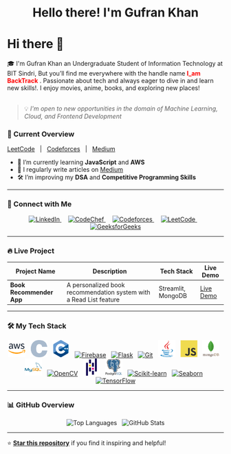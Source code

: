 
  <h1 align="center">  Hello there! I'm Gufran Khan </h1>

 
<p align="center"> 
 <h1> Hi there 👋 </h1>
🎓 I'm Gufran Khan  an Undergraduate Student of Information Technology at BIT Sindri,
 But you’ll find me everywhere with the handle name <b style="color:red">I_am BackTrack</b> . 
 Passionate about tech and always eager to dive in and learn new skills!.
I enjoy  movies,  anime,  books, and  exploring new places!
<br>
  <br>
</p>

> 💡 *I'm open to new opportunities in the domain of Machine Learning, Cloud, and Frontend Development*


### 🚀 Current Overview

[LeetCode](https://leetcode.com/u/gufrankhan/) &nbsp; | &nbsp; [Codeforces](https://codeforces.com/profile/i_am_backtrack) &nbsp; | &nbsp; [Medium](https://medium.com/@gufrankhankab123)

- 🌱 I’m currently learning **JavaScript** and **AWS**
- 📝 I regularly write articles on [Medium](https://medium.com/@gufrankhankab123)
- 🛠️ I’m improving my **DSA** and **Competitive Programming Skills**

---

### 🤝 Connect with Me

<p align="center">
  <a href="https://www.linkedin.com/in/gufran-khan-1ba346292/" target="_blank">
    <img src="https://cdn.jsdelivr.net/gh/devicons/devicon/icons/linkedin/linkedin-original.svg" alt="LinkedIn" height="30" width="40"/>
  </a>&nbsp;&nbsp;&nbsp;
  <a href="https://www.codechef.com/users/codewithgufran" target="_blank">
    <img src="https://cdn.codechef.com/sites/all/themes/abessive/cc-logo.svg" alt="CodeChef" height="30" width="40"/>
  </a>&nbsp;&nbsp;&nbsp;

  <a href="https://codeforces.com/profile/i_am_backtrack" target="_blank">
    <img src="https://sta.codeforces.com/s/20457/images/codeforces-logo-with-telegram.png" alt="Codeforces" height="30" width="40"/>
  </a>&nbsp;&nbsp;&nbsp;

  <a href="https://leetcode.com/u/gufrankhan/" target="_blank">
    <img src="https://upload.wikimedia.org/wikipedia/commons/1/19/LeetCode_logo_black.png" alt="LeetCode" height="30" width="40"/>
  </a>&nbsp;&nbsp;&nbsp;

  <a href="https://www.geeksforgeeks.org/user/kakababawa0p92/" target="_blank">
    <img src="https://upload.wikimedia.org/wikipedia/commons/4/43/GeeksforGeeks.svg" alt="GeeksforGeeks" height="30" width="40"/>
  </a>
</p>

---

### 🔥 Live Project

| Project Name             | Description                                                        | Tech Stack            | Live Demo |
|--------------------------|--------------------------------------------------------------------|------------------------|-----------|
| **Book Recommender App** | A personalized book recommendation system with a Read List feature | Streamlit, MongoDB     | [Live Demo](https://bookrecommendersystem-hkrgvy42xwtruiw9siq5b9.streamlit.app/) |

---

### 🛠️ My Tech Stack

<p align="center">
  <a href="https://aws.amazon.com" target="_blank"><img src="https://raw.githubusercontent.com/devicons/devicon/master/icons/amazonwebservices/amazonwebservices-original-wordmark.svg" alt="AWS" width="40" height="40"/></a>&nbsp;&nbsp;
  <a href="https://www.cprogramming.com/" target="_blank"><img src="https://raw.githubusercontent.com/devicons/devicon/master/icons/c/c-original.svg" alt="C" width="40" height="40"/></a>&nbsp;&nbsp;
  <a href="https://www.w3schools.com/cpp/" target="_blank"><img src="https://raw.githubusercontent.com/devicons/devicon/master/icons/cplusplus/cplusplus-original.svg" alt="C++" width="40" height="40"/></a>&nbsp;&nbsp;
  <a href="https://firebase.google.com/" target="_blank"><img src="https://www.vectorlogo.zone/logos/firebase/firebase-icon.svg" alt="Firebase" width="40" height="40"/></a>&nbsp;&nbsp;
  <a href="https://flask.palletsprojects.com/" target="_blank"><img src="https://www.vectorlogo.zone/logos/palletsprojects_flask/palletsprojects_flask-icon.svg" alt="Flask" width="40" height="40"/></a>&nbsp;&nbsp;
  <a href="https://git-scm.com/" target="_blank"><img src="https://www.vectorlogo.zone/logos/git-scm/git-scm-icon.svg" alt="Git" width="40" height="40"/></a>&nbsp;&nbsp;
  <a href="https://www.java.com" target="_blank"><img src="https://raw.githubusercontent.com/devicons/devicon/master/icons/java/java-original.svg" alt="Java" width="40" height="40"/></a>&nbsp;&nbsp;
  <a href="https://developer.mozilla.org/en-US/docs/Web/JavaScript" target="_blank"><img src="https://raw.githubusercontent.com/devicons/devicon/master/icons/javascript/javascript-original.svg" alt="JavaScript" width="40" height="40"/></a>&nbsp;&nbsp;
  <a href="https://www.mongodb.com/" target="_blank"><img src="https://raw.githubusercontent.com/devicons/devicon/master/icons/mongodb/mongodb-original-wordmark.svg" alt="MongoDB" width="40" height="40"/></a>&nbsp;&nbsp;
  <a href="https://www.mysql.com/" target="_blank"><img src="https://raw.githubusercontent.com/devicons/devicon/master/icons/mysql/mysql-original-wordmark.svg" alt="MySQL" width="40" height="40"/></a>&nbsp;&nbsp;
  <a href="https://opencv.org/" target="_blank"><img src="https://www.vectorlogo.zone/logos/opencv/opencv-icon.svg" alt="OpenCV" width="40" height="40"/></a>&nbsp;&nbsp;
  <a href="https://pandas.pydata.org/" target="_blank"><img src="https://raw.githubusercontent.com/devicons/devicon/master/icons/pandas/pandas-original.svg" alt="Pandas" width="40" height="40"/></a>&nbsp;&nbsp;
  <a href="https://www.postgresql.org" target="_blank"><img src="https://raw.githubusercontent.com/devicons/devicon/master/icons/postgresql/postgresql-original-wordmark.svg" alt="PostgreSQL" width="40" height="40"/></a>&nbsp;&nbsp;
  <a href="https://scikit-learn.org/" target="_blank"><img src="https://upload.wikimedia.org/wikipedia/commons/0/05/Scikit_learn_logo_small.svg" alt="Scikit-learn" width="40" height="40"/></a>&nbsp;&nbsp;
  <a href="https://seaborn.pydata.org/" target="_blank"><img src="https://seaborn.pydata.org/_images/logo-mark-lightbg.svg" alt="Seaborn" width="40" height="40"/></a>&nbsp;&nbsp;
  <a href="https://www.tensorflow.org" target="_blank"><img src="https://www.vectorlogo.zone/logos/tensorflow/tensorflow-icon.svg" alt="TensorFlow" width="40" height="40"/></a>
</p>

---

### 📊 GitHub Overview

<p align="center">
  <img src="https://github-readme-stats.vercel.app/api/top-langs?username=igufrankhan&show_icons=true&locale=en&layout=compact" alt="Top Languages" />&nbsp;&nbsp;
  <img src="https://github-readme-stats.vercel.app/api?username=igufrankhan&show_icons=true&locale=en" alt="GitHub Stats" />
</p>

---

⭐️ **[Star this repository](https://github.com/iGufrankhan/iGufrankhan)** if you find it inspiring and helpful!

